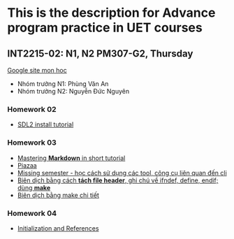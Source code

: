 # This is the description for Advance program practice in UET courses
## INT2215-02: N1, N2 PM307-G2, Thursday
[Google site mon hoc](https://sites.google.com/view/ltnc2021)
- Nhóm trưởng N1: Phùng Văn An
- Nhóm trưởng N2: Nguyễn Đức Nguyên

### Homework 02
- [SDL2 install tutorial](https://github.com/gungui98/SDL2-boilerplate)

### Homework 03
- [Mastering **Markdown** in short tutorial](https://guides.github.com/features/mastering-markdown/)
- [Piazaa](https://piazza.com/class/kk41p1oyz2i3sl?cid=7)
- [Missing semester - học cách sử dụng các tool, công cụ liên quan đến cli](https://missing.csail.mit.edu)
- [Biên dịch bằng cách **tách file header**, ghi chú về ifndef, define, endif; dùng **make**](http://www.math.uaa.alaska.edu/~afkjm/csce211/handouts/SeparateCompilation.pdf)
- [Biên dịch bằng make chi tiết](https://www.bogotobogo.com/cplusplus/gnumake.php)

### Homework 04
- [Initialization and References](https://web.stanford.edu/class/cs106l/lectures/WLecture_3_Init_and_Ref.pdf)